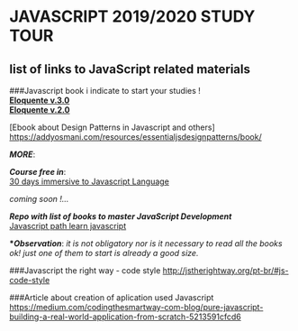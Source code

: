 # JAVASCRIPT 2019/2020 STUDY TOUR  
## list of links to JavaScript related materials  

###Javascript book i indicate to start your studies !  
[**Eloquente v.3.0**](http://eloquentjavascript.net/)  
[**Eloquente v.2.0**](<https://github.com/braziljs/eloquente-javascript>)         

[Ebook about Design Patterns in Javascript and others]
 https://addyosmani.com/resources/essentialjsdesignpatterns/book/

***MORE***:

_**Course free in**_:   
[30 days immersive to Javascript Language](https://javascript30.com/)

_coming soon !..._

_**Repo with list of books to master JavaScript Development**_  
[Javascript path learn javascript](https://github.com/javascript-society/javascript-path#learn-javascript)

__****Observation***__:
_it is not obligatory nor is it necessary to read all the books ok! just one of them to start is already a good size._

###Javascript the right way - code style
http://jstherightway.org/pt-br/#js-code-style


###Article about creation of aplication used Javascript
https://medium.com/codingthesmartway-com-blog/pure-javascript-building-a-real-world-application-from-scratch-5213591cfcd6


